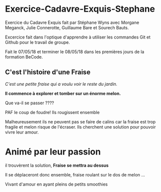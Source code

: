 # Exercice-Cadavre-Exquis-Stephane

Exercice du Cadavre Exquis fait par Stéphane Wyns avec Morgane Meganck, Julie Connerotte, Guillaume Bare et Sourech Bauts.

Excercice fait dans l'optique d'apprendre à utiliser les commandes Git et Github pour le travail de groupe.

Fait le 07/05/18 et terminer le 08/05/18 dans les premières jours de la formation BeCode.


## C'est l'histoire d'une Fraise

_C'est une petite fraise qui a voulu voir le reste du jardin._

__Il commence à explorer et tomber sur un énorme melon.__

Que va-il se passer ????

PAF le coup de foudre! Ils rougissent ensemble

Malheureusement ils ne peuvent pas se faire de calins car la fraise est trop fragile et melon risque de l'écraser.
Ils cherchent une solution pour pouvoir vivre leur amour.

# Animé par leur passion

il trouvèrent la solution, **Fraise se mettra au dessus**

Il se déplaceront donc ensemble, fraise roulant sur le dos de melon ...

Vivant d'amour en ayant pleins de petits smoothies

